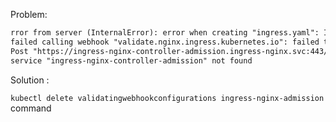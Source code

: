 Problem:

```txt
rror from server (InternalError): error when creating "ingress.yaml": Internal error occurred:
failed calling webhook "validate.nginx.ingress.kubernetes.io": failed to call webhook:
Post "https://ingress-nginx-controller-admission.ingress-nginx.svc:443/networking/v1/ingresses?timeout=10s":
service "ingress-nginx-controller-admission" not found

```

Solution :

`kubectl delete validatingwebhookconfigurations ingress-nginx-admission` command
